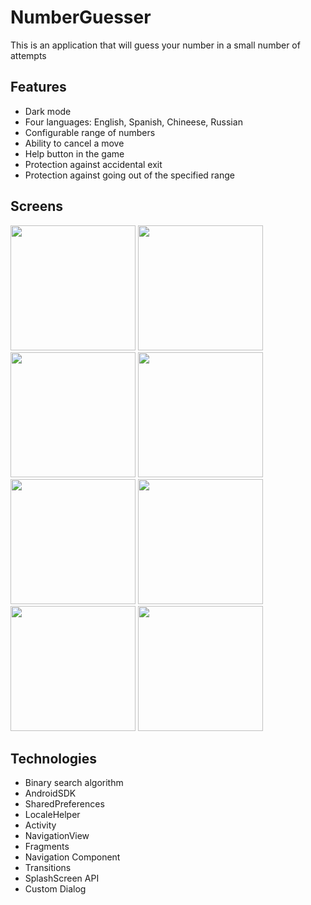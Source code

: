 # NumberGuesser
This is an application that will guess your number in a small number of attempts

## Features
- Dark mode
- Four languages: English, Spanish, Chineese, Russian
- Configurable range of numbers
- Ability to cancel a move
- Help button in the game
- Protection against accidental exit
- Protection against going out of the specified range
## Screens
<img src="https://user-images.githubusercontent.com/57190118/235635395-65bd3f17-dc56-4907-8f5d-0d5b2f7d2263.jpg" width="200" /> <img src="https://user-images.githubusercontent.com/57190118/235635961-ecb7461b-8c44-411d-8cc9-8399a20d6eba.jpg" width="200" />
<img src="https://user-images.githubusercontent.com/57190118/235635974-6b65bdb6-c094-49c2-9ea7-6ba19c694ce2.jpg" width="200" />
<img src="https://user-images.githubusercontent.com/57190118/235635989-4aa186e8-dacb-43e9-abcc-bdc22d4483a2.jpg" width="200" />
<img src="https://user-images.githubusercontent.com/57190118/235636003-95334ca9-70fa-46a3-b0c0-880c42132d4c.jpg" width="200" />
<img src="https://user-images.githubusercontent.com/57190118/235636017-18a19aad-cae8-4167-9f32-e02b3a16586a.jpg" width="200" />
<img src="https://user-images.githubusercontent.com/57190118/235636007-9aeb333a-7917-4d95-8c23-8b440fd6e983.jpg" width="200" />
<img src="https://user-images.githubusercontent.com/57190118/235635995-7bf575a2-3932-4a29-be2a-77b22bbc5aea.jpg" width="200" />

## Technologies
- Binary search algorithm
- AndroidSDK
- SharedPreferences
- LocaleHelper
- Activity
- NavigationView
- Fragments
- Navigation Component
- Transitions
- SplashScreen API
- Custom Dialog
